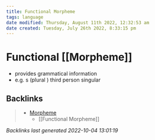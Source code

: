```yaml
---
title: Functional Morpheme
tags: language
date modified: Thursday, August 11th 2022, 12:32:53 am
date created: Tuesday, July 26th 2022, 8:33:15 pm
---
```


# Functional [[Morpheme]]
- provides grammatical information
- e.g. s (plural ) third person singular

## Backlinks

> - [Morpheme](Morpheme.md)
>   - [[Functional Morpheme]]

_Backlinks last generated 2022-10-04 13:01:19_
